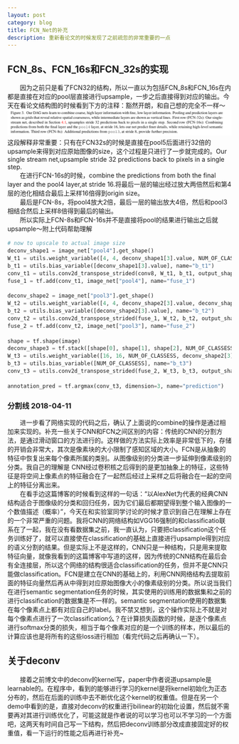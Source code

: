 ```yaml
---
layout: post
category: blog
title: FCN_Net的补充
description: 重新看论文的时候发现了之前疏忽的非常重要的一点
---
```


## FCN_8s、FCN_16s和FCN_32s的实现
　　因为之前只是看了FCN32的结构，所以一直以为包括FCN_8s和FCN_16s在内都是直接在对应的pool层直接进行upsample，一步之后直接得到对应的输出。今天在看论文结构图的时候看到下方的注释：豁然开朗，和自己想的完全不一样～
![](/downloads/FCN16&32.png)
　　这段解释非常重要：只有在FCN32s的时候是直接在pool5后面进行32倍的upsample来得到对应原始图像的size，这个过程是只进行了一步就完成的。Our single stream net,upsample stride 32 predictions back to pixels in a single step.<br>
　　在进行FCN-16s的时候，combine the predictions from both the final layer and the pool4 layer,at stride 16.将最后一层的输出经过放大两倍然后和第4层的池化相结合最后上采样16倍得到origin size。<br>
　　最后是FCN-8s，将pool4放大2倍，最后一层的输出放大4倍，然后和pool3相结合然后上采样8倍得到最后的输出。<br>
　　所以实际上FCN-8s和FCN-16s并不是直接将pool的结果进行输出之后就upsample～附上代码帮助理解

```python
# now to upscale to actual image size
deconv_shape1 = image_net["pool4"].get_shape()
W_t1 = utils.weight_variable([4, 4, deconv_shape1[3].value, NUM_OF_CLASSESS], name="W_t1")
b_t1 = utils.bias_variable([deconv_shape1[3].value], name="b_t1")
conv_t1 = utils.conv2d_transpose_strided(conv8, W_t1, b_t1, output_shape=tf.shape(image_net["pool4"]))
fuse_1 = tf.add(conv_t1, image_net["pool4"], name="fuse_1")

deconv_shape2 = image_net["pool3"].get_shape()
W_t2 = utils.weight_variable([4, 4, deconv_shape2[3].value, deconv_shape1[3].value], name="W_t2")
b_t2 = utils.bias_variable([deconv_shape2[3].value], name="b_t2")
conv_t2 = utils.conv2d_transpose_strided(fuse_1, W_t2, b_t2, output_shape=tf.shape(image_net["pool3"]))
fuse_2 = tf.add(conv_t2, image_net["pool3"], name="fuse_2")

shape = tf.shape(image)
deconv_shape3 = tf.stack([shape[0], shape[1], shape[2], NUM_OF_CLASSESS])
W_t3 = utils.weight_variable([16, 16, NUM_OF_CLASSESS, deconv_shape2[3].value], name="W_t3")
b_t3 = utils.bias_variable([NUM_OF_CLASSESS], name="b_t3")
conv_t3 = utils.conv2d_transpose_strided(fuse_2, W_t3, b_t3, output_shape=deconv_shape3, stride=8)

annotation_pred = tf.argmax(conv_t3, dimension=3, name="prediction")

```
### 分割线 2018-04-11
　　进一步看了网络实现的代码之后，确认了上面说的combine的操作是通过相加来实现的。补充一些关于CNN和FCN之间区别的内容：传统的CNN的分割方法，是通过滑动窗口的方法进行的。这样做的方法实际上效率是非常低下的，存储的开销会非常大，其次是像素块的大小限制了感知区域的大小。FCN是从抽象的特征中恢复出来每个像素所属的类别。从图像级别的分类进一步延伸到像素级别的分类。我自己的理解是
CNN经过卷积核之后得到的是更加抽象上的特征，这些特征是将空间上像素点的特征融合在了一起然后经过上采样之后将融合在一起的空间上的特征分离出来。<br>
　　在看手边这篇博客的时候看到这样的一句话：“以AlexNet为代表的经典CNN结构适合于图像级的分类和回归任务，因为它们最后都期望得到整个输入图像的一个数值描述（概率）”，今天在和实验室同学讨论的时候才意识到自己在理解上存在的一个非常严重的问题。我将CNN的网络结构如VGG16强制的和classificatio联系在了一起，我在没有看数据集之前，我一直认为，只要把classification这个任务训练好了，就可以直接使在classification的基础上直接进行upsample得到对应的语义分割的结果。但是实际上不是这样的，CNN只是一种结构，只是用来提取特征向量，就像我看到的这篇博客中写道的这样，因为传统的CNN结构在最后会有全连接层，所以这个网络的结构很适合classification的任务，但并不是CNN只能做classification。FCN是建立在CNN的基础上的，利用CNN网络结构去提取前面的特征向量然后再从中得到对应原始图像大小的像素级别的分类。所以说当我们在进行semantic segmentation任务的时候，其实使用的训练用的数据集和之前的进行classification的数据集是不一样的。semantic segmentation使用的数据集在每个像素点上都有对应自己的label。我不禁又想到，这个操作实际上不就是对每个像素点进行了一次classification么？在计算损失函数的时候，是逐个像素点进行softmax分类的损失，相当于每个像素对应的是一个训练的样本，所以最后的计算应该也是将所有的这些loss进行相加（看完代码之后再确认一下）。<br>
## 关于deconv
　　接着之前博文中的deconv的kernel写，paper中作者说道upsample是learnable的。在程序中，看到的能够进行学习的kernel是将kernel初始化为正态分布的，然后在后面的训练中去不断优化这个kernel的权重值。但是在另一个demo中看到的是，直接对deconv的权重进行bilinear的初始化设置，然后就不需要再对其进行训练优化了，可能这就是作者说的可以学习也可以不学习的一个方面吧，这两天有时间自己写一下结构，然后把deconv训练部分改成直接固定好的权重值，看一下运行的性能之后再进行补充~

